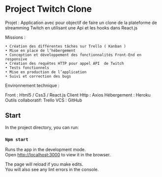 # Project Twitch Clone

Projet : Application avec pour objectif de faire un clone de la plateforme de streamming Twitch en utilisant une Api et les hooks dans React.js

Missions :

    • Création des différentes tâches sur Trello ( Kanban ) 
    • Mise en place de l’hébergement
    • Conception et développement des fonctionnalités Front-End en responsive
    • Création des requêtes HTTP pour appel API  de Twitch
    • Tests fonctionnels
    • Mise en production de l’application
    • Suivi et correction des bugs

Environnement technique : 

Front : Html5 / Css3 / React.js
Client Http : Axios
Hébergement : Heroku
Outils collaboratif: Trello
VCS : GitHub

## Start

In the project directory, you can run:

### `Npm start`

Runs the app in the development mode.\
Open [http://localhost:3000](http://localhost:3000) to view it in the browser.

The page will reload if you make edits.\
You will also see any lint errors in the console.
